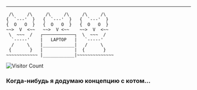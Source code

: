 ---
```
 /\     /\     /\     /\     /\     /\ 
{  `---'  }   {  `---'  }   {  `---'  }  
{  O   O  }   {  O   O  }   {  O   O  }  
~~>  V  <~~   ~~>  V <~~    ~~>  V  <~~  
 \  ~~~  /   ┌────────────┐  \  ~~~  /  
  `-----'    |   LAPTOP   |   `-----'  
  /     \    |____________|   /     \  
 {       }   |            |  {       }  
~~~~~~~~~~~~ |____________|~~~~~~~~~~~~~~ 
```
![Visitor Count](https://visitor-badge.laobi.icu/badge?page_id=ToxicSnail.ToxicSnail&left_color=gray&right_color=white&style=flat)


### Когда-нибудь я додумаю концепцию с котом...
